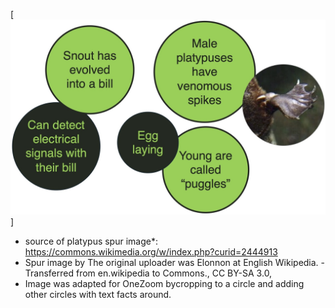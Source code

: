 [![Platypus fun facts](platypus_fun_facts.jpeg)]

* source of platypus spur image*: https://commons.wikimedia.org/w/index.php?curid=2444913
* Spur image by The original uploader was Elonnon at English Wikipedia. - Transferred from en.wikipedia to Commons., CC BY-SA 3.0, 
* Image was adapted for OneZoom bycropping to a circle and adding other circles with text facts around.
